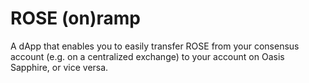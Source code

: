 # ROSE (on)ramp

A dApp that enables you to easily transfer ROSE from your consensus account
(e.g. on a centralized exchange) to your account on Oasis Sapphire, or vice
versa.
